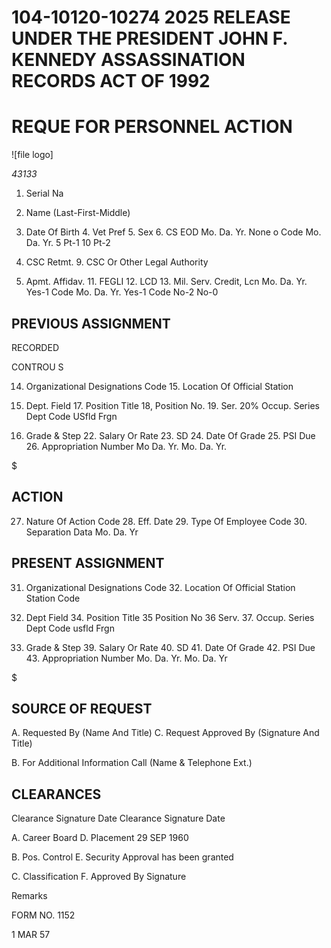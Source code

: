 # 104-10120-10274 2025 RELEASE UNDER THE PRESIDENT JOHN F. KENNEDY ASSASSINATION RECORDS ACT OF 1992

# REQUE FOR PERSONNEL ACTION

![file logo]

*43133*

1. Serial Na

2. Name (Last-First-Middle)

3. Date Of Birth 4. Vet Pref 5. Sex 6. CS EOD
   Mo. Da. Yr. None o Code Mo. Da. Yr.
   5 Pt-1
   10 Pt-2

8. CSC Retmt. 9. CSC Or Other Legal Authority

10. Apmt. Affidav. 11. FEGLI 12. LCD 13. Mil. Serv. Credit, Lcn
    Mo. Da. Yr. Yes-1 Code Mo. Da. Yr. Yes-1 Code
    No-2 No-0

## PREVIOUS ASSIGNMENT

RECORDED

CONTROU S

14. Organizational Designations Code 15. Location Of Official Station

16. Dept. Field 17. Position Title 18, Position No. 19. Ser. 20% Occup. Series
    Dept Code
    USfld
    Frgn

21. Grade & Step 22. Salary Or Rate 23. SD 24. Date Of Grade 25. PSI Due 26. Appropriation Number
    Mo Da. Yr. Mo. Da. Yr.

$

## ACTION

27. Nature Of Action Code 28. Eff. Date 29. Type Of Employee Code 30. Separation Data
    Mo. Da. Yr

## PRESENT ASSIGNMENT

31. Organizational Designations Code 32. Location Of Official Station Station Code

33. Dept Field 34. Position Title 35 Position No 36 Serv. 37. Occup. Series
    Dept Code
    usfld
    Frgn

38. Grade & Step 39. Salary Or Rate 40. SD 41. Date Of Grade 42. PSI Due 43. Appropriation Number
    Mo. Da. Yr. Mo. Da. Yr

$

## SOURCE OF REQUEST

A. Requested By (Name And Title) C. Request Approved By (Signature And Title)

B. For Additional Information Call (Name & Telephone Ext.)

## CLEARANCES

Clearance Signature Date Clearance Signature Date

A. Career Board D. Placement 29 SEP 1960

B. Pos. Control E. Security Approval has been granted

C. Classification F. Approved By Signature

Remarks

FORM NO. 1152

1 MAR 57
